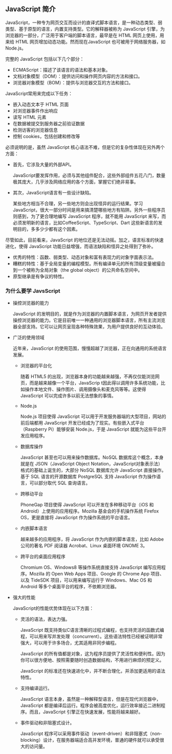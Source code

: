 ## JavaScript 简介 ##

JavaScript，一种专为网页交互而设计的直译式脚本语言，是一种动态类型、弱类型、基于原型的语言，内置支持类型。它的解释器被称为 JavaScript 引擎，为浏览器的一部分，广泛用于客户端的脚本语言，最早是在 HTML 网页上使用，用来给 HTML 网页增加动态功能。然而现在JavaScript 也可被用于网络服务器，如 Node.js。

完整的 JavaScript 包括以下几个部分：

* ECMAScript：描述了该语言的语法和基本对象。
* 文档对象模型（DOM）：提供访问和操作网页内容的方法和接口。
* 浏览器对象模型（BOM）：提供与浏览器交互的方法和接口。

JavaScript常用来完成以下任务：

* 嵌入动态文本于 HTML 页面
* 对浏览器事件作出响应
* 读写 HTML 元素
* 在数据被提交到服务器之前验证数据
* 检测访客的浏览器信息
* 控制 cookies，包括创建和修改等

必须说明的是，虽然 JavaScript 核心语法不难，但是它的复杂性体现在另外两个方面：

* 首先，它涉及大量的外部API。

	JavaScript要发挥作用，必须与其他组件配合，这些外部组件五花八门，数量极其庞大，几乎涉及网络应用的各个方面，掌握它们绝非易事。

* 其次，JavaScript语言有一些设计缺陷。

	某些地方相当不合理，另一些地方则会出现怪异的运行结果。学习 JavaScript，很大一部分时间是用来搞清楚哪些地方有陷阱。另外一些程序员则感到，为了更合理地编写 JavaScript 程序，就不能用 JavaScript 来写，而必须发明新的语言，比如CoffeeScript、TypeScript、Dart 这些新语言的发明目的，多多少少都有这个因素。

尽管如此，目前看来，JavaScript 的地位还是无法动摇。加之，语言标准的快速进化，使得 JavaScript 功能日益增强，而语法缺陷和怪异之处得到了弥补。

* 优秀的特性：函数、弱类型、动态对象和富有表现力的对象字面表示法。
* 糟糕的特性：基于全局变量的编程模型。所有编译单元的所有顶级变量被撮合到一个被称为全局对象（the global object）的公共命名空间中。
* 原型继承是有争议的特性。

### 为什么要学 JavsScript

* 操控浏览器的能力

	JavaScript 的发明目的，就是作为浏览器的内置脚本语言，为网页开发者提供操控浏览器的能力。它是目前唯一一种通用的浏览器脚本语言，所有主流浏览器全部支持。它可以让网页呈现各种特殊效果，为用户提供良好的互动体验。


* 广泛的使用领域

	近年来，JavaScript 的使用范围，慢慢超越了浏览器，正在向通用的系统语言发展。

	* 浏览器的平台化
	
		随着 HTML5 的出现，浏览器本身的功能越来越强，不再仅仅能浏览网页，而是越来越像一个平台，JavaScrip t因此得以调用许多系统功能，比如操作本地文件、操作图片、调用摄像头和麦克风等等。这使得 JavaScript 可以完成许多以前无法想象的事情。
	
	* Node.js
	
		Node.js 项目使得 JavaScript 可以用于开发服务器端的大型项目，网站的前后端都用 JavaScript 开发已经成为了现实。有些嵌入式平台（Raspberry Pi）能够安装 Node.js，于是 JavaScript 就能为这些平台开发应用程序。
	
	* 数据库操作
	
		JavaScript 甚至也可以用来操作数据库。NoSQL 数据库这个概念，本身就是在 JSON（JavaScript Object Notation，JavaScript对象表示法）格式的基础上诞生的，大部分 NoSQL 数据库允许 JavaScript 直接操作。基于 SQL 语言的开源数据库 PostgreSQL 支持 JavaScript 作为操作语言，可以部分取代 SQL 查询语言。
	
	* 跨移动平台
	
		PhoneGap 项目使得 JavaScript 可以开发在多种移动平台（iOS 和 Android）上使用的应用程序。Mozilla 基金会的手机操作系统 Firefox OS，更是直接将 JavaScript 作为操作系统的平台语言。
	
	* 内嵌脚本语言
	
		越来越多的应用程序，将 JavaScript 作为内嵌的脚本语言，比如 Adobe 公司的著名 PDF 阅读器 Acrobat、Linux 桌面环境 GNOME 3。
	
	* 跨平台的桌面应用程序
	
		Chromium OS、Windows8 等操作系统直接支持 JavaScript 编写应用程序。Mozilla 的 Open Web Apps 项目、Google 的 Chrome App 项目、以及 TideSDK 项目，可以用来编写运行于 Windows、Mac OS 和 Android 等多个桌面平台的程序，不依赖浏览器。


* 强大的性能

	JavaScript的性能优势体现在以下方面：
	
	* 灵活的语法，表达力强。
	
		JavaScript 既支持类似C语言清晰的过程式编程，也支持灵活的函数式编程，可以用来写并发处理（concurrent）。这些语法特性已经被证明非常强大，可以用于许多场合，尤其适用非同步编程。
		
		JavaScript 的所有值都是对象，这为程序员提供了灵活性和便利性。因为你可以很方便地、按照需要随时创造数据结构，不用进行麻烦的预定义。
		
		JavaScript 的标准还在快速进化中，并不断合理化，并添加更适用的语法特性。
	
	* 支持编译运行。
		
		JavaScript 语言本身，虽然是一种解释型语言，但是在现代浏览器中，JavaScript 都是编译后运行。程序会被高度优化，运行效率接近二进制程序。而且，JavaScript 引擎正在快速发展，性能将越来越好。
	
	* 事件驱动和非阻塞式设计。
		
		JavaScript 程序可以采用事件驱动（event-driven）和非阻塞式（non-blocking）设计，在服务器端适合高并发环境，普通的硬件就可以承受很大的访问量。